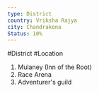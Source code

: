 ```yaml
---
type: District
country: Vriksha Rajya
city: Chandrakona
Status: 10%
---
```


#District #Location

1. Mulaney (Inn of the Root)
2. Race Arena
3. Adventurer's guild